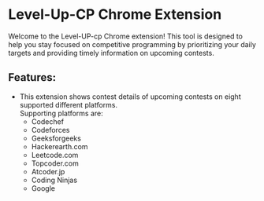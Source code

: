 # Level-Up-CP Chrome Extension <br>
Welcome to the Level-UP-cp Chrome extension! This tool is designed to help you stay focused on competitive programming by prioritizing your daily targets and providing timely information on upcoming contests.

## Features:<br>
* This extension shows contest details of upcoming contests on eight supported different platforms. <br>
  Supporting platforms are:
  * Codechef
  * Codeforces
  * Geeksforgeeks
  * Hackerearth.com
  * Leetcode.com
  * Topcoder.com
  * Atcoder.jp
  * Coding Ninjas
  * Google 

